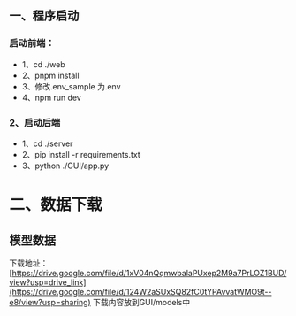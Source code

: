 
## 一、程序启动
### 启动前端：
- 1、cd ./web
- 2、pnpm install
- 3、修改.env_sample 为.env
- 4、npm run dev

### 2、启动后端
- 1、cd ./server
- 2、pip install -r requirements.txt
- 3、python ./GUI/app.py


# 二、数据下载
## 模型数据
下载地址：[https://drive.google.com/file/d/1xV04nQqmwbalaPUxep2M9a7PrLOZ1BUD/view?usp=drive_link](https://drive.google.com/file/d/124W2aSUxSQ82fC0tYPAvvatWMO9t--e8/view?usp=sharing)
下载内容放到GUI/models中


